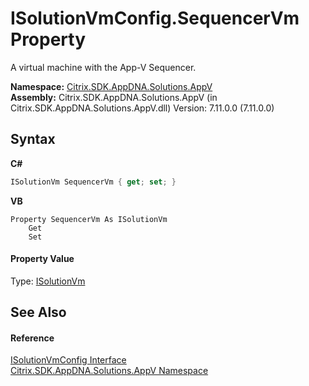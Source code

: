 # ISolutionVmConfig.SequencerVm Property 
 

A virtual machine with the App-V Sequencer.

**Namespace:**&nbsp;<a href="a638ea88-d709-bd82-5735-d58961438ce5">Citrix.SDK.AppDNA.Solutions.AppV</a><br />**Assembly:**&nbsp;Citrix.SDK.AppDNA.Solutions.AppV (in Citrix.SDK.AppDNA.Solutions.AppV.dll) Version: 7.11.0.0 (7.11.0.0)

## Syntax

**C#**
```csharp
ISolutionVm SequencerVm { get; set; }
```

**VB**
```vbnet
Property SequencerVm As ISolutionVm
	Get
	Set
```


#### Property Value
Type: <a href="5c6f231c-368e-516a-1bab-e709bf402069">ISolutionVm</a>

## See Also


#### Reference
<a href="31fe1bd9-0943-af9e-40bd-96e1b2efd7e4">ISolutionVmConfig Interface</a><br /><a href="a638ea88-d709-bd82-5735-d58961438ce5">Citrix.SDK.AppDNA.Solutions.AppV Namespace</a><br />